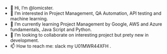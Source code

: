 - 👋 Hi, I’m @lomicster.
- 👀 I’m interested in Project Management, QA Automation, API testing and machine learning.
- 🌱 I’m currently learning Project Management by Google, AWS and Azure fundamentals, Java Script and Python.
- 💞️ I’m looking to collaborate on interesting project but prety new in development.
- 📫 How to reach me: slack my U01MWR44XFH .

<!---
lomicster/lomicster is a ✨ special ✨ repository because its `README.md` (this file) appears on your GitHub profile.
You can click the Preview link to take a look at your changes.
--->
